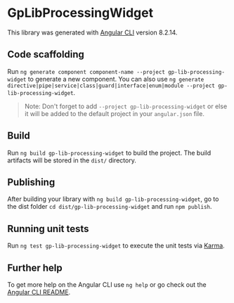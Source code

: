 # GpLibProcessingWidget

This library was generated with [Angular CLI](https://github.com/angular/angular-cli) version 8.2.14.

## Code scaffolding

Run `ng generate component component-name --project gp-lib-processing-widget` to generate a new component. You can also use `ng generate directive|pipe|service|class|guard|interface|enum|module --project gp-lib-processing-widget`.
> Note: Don't forget to add `--project gp-lib-processing-widget` or else it will be added to the default project in your `angular.json` file. 

## Build

Run `ng build gp-lib-processing-widget` to build the project. The build artifacts will be stored in the `dist/` directory.

## Publishing

After building your library with `ng build gp-lib-processing-widget`, go to the dist folder `cd dist/gp-lib-processing-widget` and run `npm publish`.

## Running unit tests

Run `ng test gp-lib-processing-widget` to execute the unit tests via [Karma](https://karma-runner.github.io).

## Further help

To get more help on the Angular CLI use `ng help` or go check out the [Angular CLI README](https://github.com/angular/angular-cli/blob/master/README.md).
